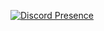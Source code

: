 [![Discord Presence](https://lanyard.cnrad.dev/api/:id)](https://discord.com/users/795697170232901712)
